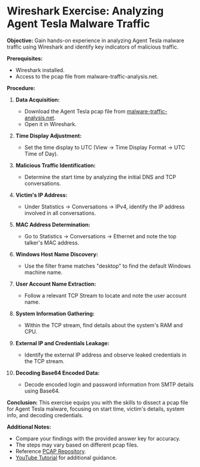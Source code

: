 # Wireshark Exercise: Analyzing Agent Tesla Malware Traffic

**Objective:**
Gain hands-on experience in analyzing Agent Tesla malware traffic using Wireshark and identify key indicators of malicious traffic.

**Prerequisites:**
- Wireshark installed.
- Access to the pcap file from malware-traffic-analysis.net.

**Procedure:**

1. **Data Acquisition:**
    - Download the Agent Tesla pcap file from [malware-traffic-analysis.net](https://github.com/pan-unit42/Wireshark-quizzes/blob/main/2023-01-Unit42-Wireshark-quiz.pcap.zip).
    - Open it in Wireshark.

2. **Time Display Adjustment:**
    - Set the time display to UTC (View → Time Display Format → UTC Time of Day).

3. **Malicious Traffic Identification:**
    - Determine the start time by analyzing the initial DNS and TCP conversations.

4. **Victim's IP Address:**
    - Under Statistics → Conversations → IPv4, identify the IP address involved in all conversations.

5. **MAC Address Determination:**
    - Go to Statistics → Conversations → Ethernet and note the top talker's MAC address.

6. **Windows Host Name Discovery:**
    - Use the filter frame matches "desktop" to find the default Windows machine name.

7. **User Account Name Extraction:**
    - Follow a relevant TCP Stream to locate and note the user account name.

8. **System Information Gathering:**
    - Within the TCP stream, find details about the system's RAM and CPU.

9. **External IP and Credentials Leakage:**
    - Identify the external IP address and observe leaked credentials in the TCP stream.

10. **Decoding Base64 Encoded Data:**
    - Decode encoded login and password information from SMTP details using Base64.

**Conclusion:**
This exercise equips you with the skills to dissect a pcap file for Agent Tesla malware, focusing on start time, victim's details, system info, and decoding credentials.

**Additional Notes:**
- Compare your findings with the provided answer key for accuracy.
- The steps may vary based on different pcap files.
- Reference [PCAP Repository](https://malware-traffic-analysis.net/training-exercises.html).
- [YouTube Tutorial](https://www.youtube.com/watch?v=gcXA1nwvzjM) for additional guidance.
